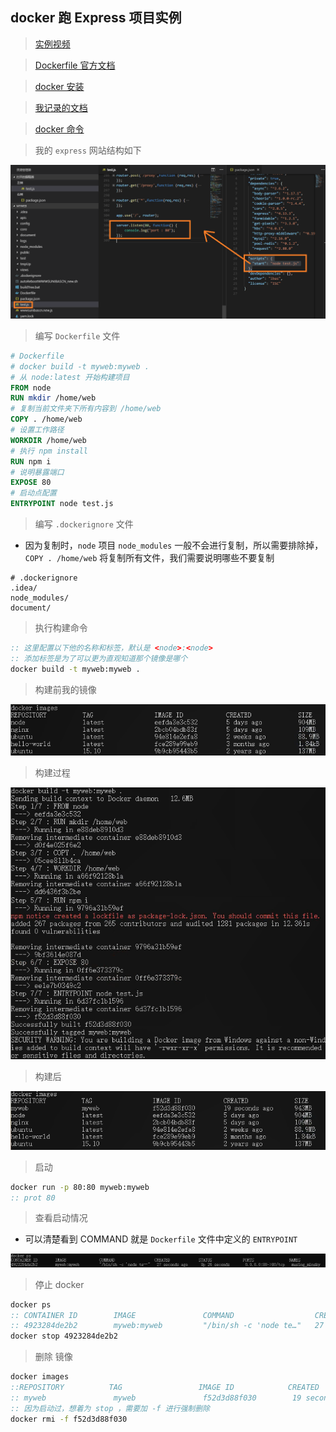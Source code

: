 ## docker 跑 Express 项目实例

> [实例视频](https://www.bilibili.com/video/av47972090/)

> [Dockerfile 官方文档](https://docs.docker.com/engine/reference/builder/)

> [docker 安装](https://github.com/IBAS0742/kaoyan/blob/master/%E5%85%BC%E9%A1%BE%E5%86%85%E5%AE%B9/docker%E5%AD%A6%E4%B9%A0/install.md)

> [我记录的文档](https://github.com/IBAS0742/kaoyan/blob/master/%E5%85%BC%E9%A1%BE%E5%86%85%E5%AE%B9/docker%E5%AD%A6%E4%B9%A0/dockerFile.md)

> [docker 命令](https://github.com/IBAS0742/kaoyan/blob/master/%E5%85%BC%E9%A1%BE%E5%86%85%E5%AE%B9/docker%E5%AD%A6%E4%B9%A0/docker%E5%91%BD%E4%BB%A4.md)

> 我的 ```express``` 网站结构如下

![](./pic/demo_1.jpg)

> 编写 ```Dockerfile``` 文件

```Dockerfile
# Dockerfile
# docker build -t myweb:myweb .
# 从 node:latest 开始构建项目
FROM node
RUN mkdir /home/web
# 复制当前文件夹下所有内容到 /home/web
COPY . /home/web
# 设置工作路径
WORKDIR /home/web
# 执行 npm install
RUN npm i
# 说明暴露端口
EXPOSE 80
# 启动点配置
ENTRYPOINT node test.js
```

> 编写 ```.dockerignore``` 文件

- 因为复制时，```node``` 项目 ```node_modules``` 一般不会进行复制，所以需要排除掉， ```COPY . /home/web``` 将复制所有文件，我们需要说明哪些不要复制

```.dockerignore
# .dockerignore
.idea/
node_modules/
document/
```

> 执行构建命令

```cmd
:: 这里配置以下他的名称和标签，默认是 <node>:<node>
:: 添加标签是为了可以更为直观知道那个镜像是哪个
docker build -t myweb:myweb .
```

> 构建前我的镜像

![](./pic/demo_2.jpg)

> 构建过程

![](./pic/demo_3.jpg)


> 构建后

![](./pic/demo_4.png)


> 启动

```cmd
docker run -p 80:80 myweb:myweb
:: prot 80
```

> 查看启动情况

- 可以清楚看到 COMMAND 就是 ```Dockerfile``` 文件中定义的 ```ENTRYPOINT```

![](./pic/docker_5.png)

> 停止 docker

```cmd
docker ps
:: CONTAINER ID        IMAGE               COMMAND                  CREATED             STATUS              PORTS                NAMES
:: 4923284de2b2        myweb:myweb         "/bin/sh -c 'node te…"   27 seconds ago      Up 26 seconds       0.0.0.0:80->80/tcp   musing_minsky
docker stop 4923284de2b2
```

> 删除 镜像

```cmd
docker images
::REPOSITORY          TAG                 IMAGE ID            CREATED             SIZE
:: myweb               myweb               f52d3d88f030        19 seconds ago      943MB
:: 因为启动过，想着为 stop ，需要加 -f 进行强制删除
docker rmi -f f52d3d88f030
```